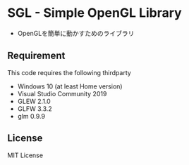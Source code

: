 # SGL - Simple OpenGL Library

- OpenGLを簡単に動かすためのライブラリ

## Requirement

This code requires the following thirdparty

- Windows 10 (at least Home version)
- Visual Studio Community 2019
- GLEW 2.1.0
- GLFW 3.3.2
- glm 0.9.9

## License

MIT License
